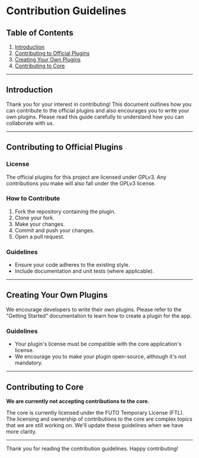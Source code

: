 # Contribution Guidelines

## Table of Contents

1. [Introduction](#introduction)
2. [Contributing to Official Plugins](#contributing-to-official-plugins)
3. [Creating Your Own Plugins](#creating-your-own-plugins)
4. [Contributing to Core](#contributing-to-core)

---

## Introduction

Thank you for your interest in contributing! This document outlines how you can contribute to the official plugins and also encourages you to write your own plugins. Please read this guide carefully to understand how you can collaborate with us.

---

## Contributing to Official Plugins

### License

The official plugins for this project are licensed under GPLv3. Any contributions you make will also fall under the GPLv3 license.

### How to Contribute

1. Fork the repository containing the plugin.
2. Clone your fork.
3. Make your changes.
4. Commit and push your changes.
5. Open a pull request.

### Guidelines

- Ensure your code adheres to the existing style.
- Include documentation and unit tests (where applicable).

---

## Creating Your Own Plugins

We encourage developers to write their own plugins. Please refer to the "Getting Started" documentation to learn how to create a plugin for the app.

### Guidelines

- Your plugin's license must be compatible with the core application's license.
- We encourage you to make your plugin open-source, although it's not mandatory.

---

## Contributing to Core

**We are currently not accepting contributions to the core.**

The core is currently licensed under the FUTO Temporary License (FTL). The licensing and ownership of contributions to the core are complex topics that we are still working on. We'll update these guidelines when we have more clarity.

---

Thank you for reading the contribution guidelines. Happy contributing!


